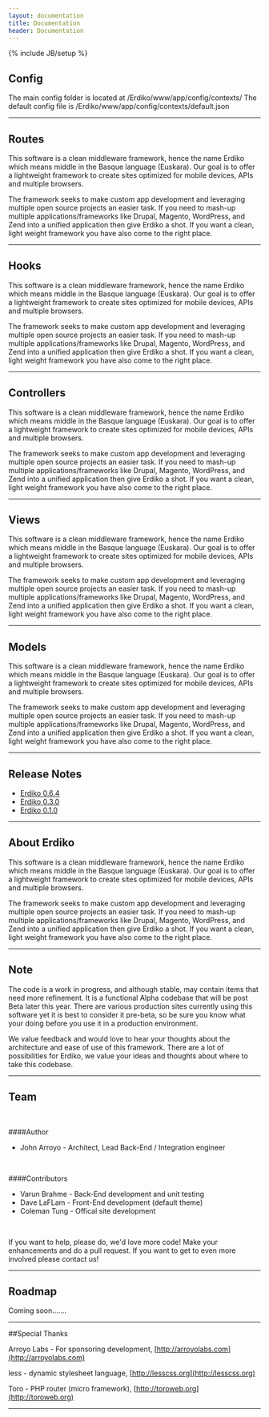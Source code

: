 ```yaml
---
layout: documentation
title: Documentation 
header: Documentation
---
```

{% include JB/setup %}

<div id = "section-0"></div>
<div id = "config"></div>

## Config

The main config folder is located at /Erdiko/www/app/config/contexts/
The default config file is /Erdiko/www/app/config/contexts/default.json

---

<div id = "routes"></div>

## Routes

This software is a clean middleware framework, hence the name Erdiko which means middle in the Basque language (Euskara). Our goal is to offer a lightweight framework to create sites optimized for mobile devices, APIs and multiple browsers.

The framework seeks to make custom app development and leveraging multiple open source projects an easier task. If you need to mash-up multiple applications/frameworks like Drupal, Magento, WordPress, and Zend into a unified application then give Erdiko a shot. If you want a clean, light weight framework you have also come to the right place.

---

<div id = "hooks"></div>

## Hooks

This software is a clean middleware framework, hence the name Erdiko which means middle in the Basque language (Euskara). Our goal is to offer a lightweight framework to create sites optimized for mobile devices, APIs and multiple browsers.

The framework seeks to make custom app development and leveraging multiple open source projects an easier task. If you need to mash-up multiple applications/frameworks like Drupal, Magento, WordPress, and Zend into a unified application then give Erdiko a shot. If you want a clean, light weight framework you have also come to the right place.

---

<div id = "controllers"></div>

## Controllers

This software is a clean middleware framework, hence the name Erdiko which means middle in the Basque language (Euskara). Our goal is to offer a lightweight framework to create sites optimized for mobile devices, APIs and multiple browsers.

The framework seeks to make custom app development and leveraging multiple open source projects an easier task. If you need to mash-up multiple applications/frameworks like Drupal, Magento, WordPress, and Zend into a unified application then give Erdiko a shot. If you want a clean, light weight framework you have also come to the right place.

---


<div id = "views"></div>

## Views

This software is a clean middleware framework, hence the name Erdiko which means middle in the Basque language (Euskara). Our goal is to offer a lightweight framework to create sites optimized for mobile devices, APIs and multiple browsers.

The framework seeks to make custom app development and leveraging multiple open source projects an easier task. If you need to mash-up multiple applications/frameworks like Drupal, Magento, WordPress, and Zend into a unified application then give Erdiko a shot. If you want a clean, light weight framework you have also come to the right place.

---


<div id = "models"></div>

## Models

This software is a clean middleware framework, hence the name Erdiko which means middle in the Basque language (Euskara). Our goal is to offer a lightweight framework to create sites optimized for mobile devices, APIs and multiple browsers.

The framework seeks to make custom app development and leveraging multiple open source projects an easier task. If you need to mash-up multiple applications/frameworks like Drupal, Magento, WordPress, and Zend into a unified application then give Erdiko a shot. If you want a clean, light weight framework you have also come to the right place.

---

<div id = "release_note"></div>

## Release Notes

* <a href="#">Erdiko 0.6.4</a>
* <a href="#">Erdiko 0.3.0</a>
* <a href="#">Erdiko 0.1.0</a>

---

<div id = "about_erdiko"></div>

## About Erdiko

This software is a clean middleware framework, hence the name Erdiko which means middle in the Basque language (Euskara). Our goal is to offer a lightweight framework to create sites optimized for mobile devices, APIs and multiple browsers.

The framework seeks to make custom app development and leveraging multiple open source projects an easier task. If you need to mash-up multiple applications/frameworks like Drupal, Magento, WordPress, and Zend into a unified application then give Erdiko a shot. If you want a clean, light weight framework you have also come to the right place.

---

<div id = "note"></div>

## Note

The code is a work in progress, and although stable, may contain items that need more refinement. It is a functional Alpha codebase that will be post Beta later this year. There are various production sites currently using this software yet it is best to consider it pre-beta, so be sure you know what your doing before you use it in a production environment.

We value feedback and would love to hear your thoughts about the architecture and ease of use of this framework. There are a lot of possibilities for Erdiko, we value your ideas and thoughts about where to take this codebase.
		

---

<div id = "team"></div>

## Team

<br>

####Author
* John Arroyo - Architect, Lead Back-End / Integration engineer

<br>

####Contributors
* Varun Brahme - Back-End development and unit testing
* Dave LaFLam - Front-End development (default theme)
* Coleman Tung - Offical site development

<br>
		
If you want to help, please do, we'd love more code! Make your enhancements and do a pull request. If you want to get to even more involved please contact us!

---


<div id = "roadmap"></div>

## Roadmap

Coming soon.......


---

<div id = "special_thanks"></div>

##Special Thanks

Arroyo Labs - For sponsoring development, [http://arroyolabs.com](http://arroyolabs.com)

less - dynamic stylesheet language, [http://lesscss.org](http://lesscss.org)

Toro - PHP router (micro framework), [http://toroweb.org](http://toroweb.org)


---



